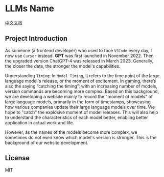 # LLMs Name

[中文文档](./README.zh-CN.md)

## Project Introduction

As someone (a frontend developer) who used to face `VSCode` every day, I now use `Cursor` instead. **GPT** was first launched in November 2022. Then the upgraded version ChatGPT-4 was released in March 2023. Generally, the closer the date, the stronger the model's capabilities.

Understanding `Timing`: In `Model Timing`, it refers to the time point of the large language model's release, or the moment of excitement. In gaming, there’s also the saying “catching the timing”; with an increasing number of models, version commands are becoming more complex. Based on this background, we are developing a website mainly to record the "moment of models" of large language models, primarily in the form of timestamps, showcasing how various companies update their large language models over time. We hope to "catch" the explosive moment of model releases. This will also help to understand the characteristics of each model better, enabling better application in actual work and life.

However, as the names of the models become more complex, we sometimes do not even know which model's version is stronger. This is the background of our website development.

## License

MIT
